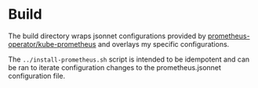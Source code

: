 # Build
The build directory wraps jsonnet configurations provided by [prometheus-operator/kube-prometheus](https://github.com/prometheus-operator/kube-prometheus/blob/main/docs/customizing.md) and overlays my specific configurations.

The `../install-prometheus.sh` script is intended to be idempotent and can be ran to iterate configuration changes to the prometheus.jsonnet configuration file.
